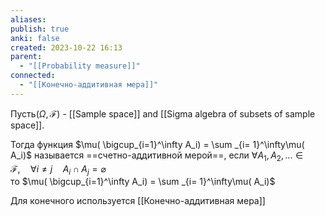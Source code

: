 ```yaml
---
aliases: 
publish: true
anki: false
created: 2023-10-22 16:13
parent:
  - "[[Probability measure]]"
connected:
  - "[[Конечно-аддитивная мера]]"
---
```

Пусть$( \Omega, \mathscr{F} )$ - [[Sample space]] and [[Sigma algebra of subsets of sample space]]. 

Тогда функция $\mu( \bigcup_{i=1}^\infty A_i) = \sum _{i= 1}^\infty\mu( A_i)$ называется ==счетно-аддитивной мерой==, 
если $\forall A_1,A_2, ...  \in\mathscr{F},\quad \forall i\neq j\quad A_i\cap A_j= \varnothing$  
тo $\mu( \bigcup_{i=1}^\infty A_i) = \sum _{i= 1}^\infty\mu( A_i)$

Для конечного используется [[Конечно-аддитивная мера]]